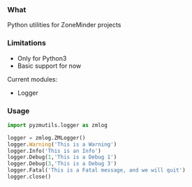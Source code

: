 ### What

Python utilities for ZoneMinder projects

### Limitations
* Only for Python3
* Basic support for now

Current modules:
* Logger

### Usage

```python
import pyzmutils.logger as zmlog

logger = zmlog.ZMLogger()
logger.Warning('This is a Warning')
logger.Info('This is an Info')
logger.Debug(1,'This is a Debug 1')
logger.Debug(3,'This is a Debug 3')
logger.Fatal('This is a Fatal message, and we will quit')
logger.close()
```

